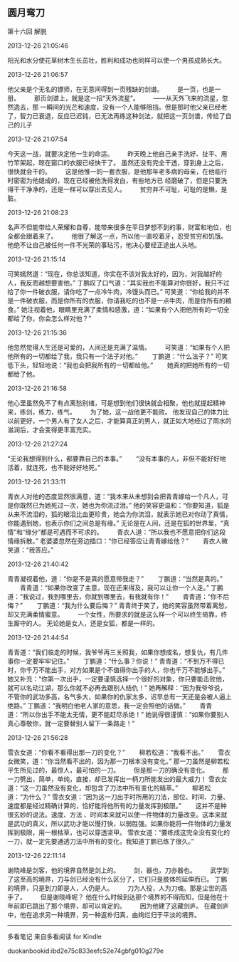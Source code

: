 ## 圆月弯刀

  

  第十六回 解脱

  

2013-12-26 21:05:46

阳光和水分使花草树木生长茁壮，胜利和成功也同样可以使一个男孩成熟长大。

  

2013-12-26 21:06:57

他父亲是个无名的镖师，在无意间得到一页残缺的剑谱。 　　是一页，也是一册。 　　那页剑谱上，就是这一招“天外流星”。 　　——从天外飞来的流星，忽然逸去，那
一瞬间的光芒和速度，没有一个人能够阻挡。但是那时他父亲已经老了，智力已衰退，反应已迟钝，已无法再练这种剑法，就把这一页剑谱，传给了自己的儿子

  

2013-12-26 21:07:54

今天这一战，就要决定他一生的命运。 　　昨天晚上他自己亲手洗好、扯平、用竹竿架起，晾在窗口的衣服已经快干了。
虽然还没有完全干透，穿到身上之后，很快就会干的。 　　这是他惟一的一套衣服，是他那年老多病的母亲，在他临行时密密为他缝成的，现在已经被他洗得发白，有些地方已
经磨破了，但是只要洗得干干净净的，还是一样可以穿出去见人。 　　贫穷并不可耻，可耻的是懒，是脏。

  

2013-12-26 21:08:23

名声不但能带给人荣耀和自尊，能带来很多在平日梦想不到的事，财富和地位，也全都会跟着来了。 　　他很了解这一点，所以他一直咬着牙，忍受贫穷和饥饿。
他绝不让自己被任何一件不光荣的事玷污，他决心要经正途出人头地。

  

2013-12-26 21:15:14

可笑嫣然道：“现在，你总该知道，你实在不该对我太好的，因为，对我越好的人，我反而越想要害他。”
丁鹏叹了口气道：“其实我也不能算对你很好，我只不过给了你一件破衣服，请你吃了一点冷牛肉，冷馒头而已。”
可笑道：“你给我的并不是一件破衣服，而是你所有的衣服，你请我吃的也不是一点牛肉，而是你所有的粮食。”
她注视着他，眼睛里充满了柔情和感激，道：“如果有个人把他所有的一切全都给了你，你会怎么样对他？”

  

2013-12-26 21:15:36

他忽然觉得人生还是可爱的，人间还是充满了温情。 　　可笑道：“如果有个人把他所有的一切都给了我，我只有一个法子对他。” 　　丁鹏道：“什么法子？”
可笑低下头，轻轻地说：“我也会把我所有的一切都给他。” 　　她真的把她所有的一切都给了他。

  

2013-12-26 21:16:58

他心里虽然免不了有点离愁别绪，可是想到他们很快就会相聚，他也就提起精神来，练剑，练力，练气。 　　为了她，这一战他更不能败。
他发现自己的体力比以前更好，一个男人有了女人之后，才能算真正的男人，就正如大地经过了雨水的滋润后，才会变得更丰富充实。

  

2013-12-26 21:27:24

“无论我想得到什么，都要靠自己的本事。” 　　“没有本事的人，非但不能好好地活着，就连死，也不能好好地死。”

  

2013-12-26 21:33:11

青衣人对他的态度显然很满意，道：“我本来从未想到会把青青嫁给一个凡人，可是你既然已为她死过一次，她也为你流过泪。”
他的笑容更温和：“你要知道，狐是从来不流泪的，狐的眼泪比血更珍贵，她会为你流泪，就表示她已对你动了真情，你能遇到她，也表示你们之间总是有缘。”
无论是在人间，还是在狐的世界里，“真情”和“缘分”都是可遇而不可求的。 　　青衣人道：“所以我也不愿意把你们这段情缘拆散。”
老婆婆忽然在旁边插口：“你已经答应让青青嫁给他？” 　　青衣人微笑道：“我答应。”

  

2013-12-26 21:40:42

青青凝视着他，道：“你是不是真的愿意带我走？” 　　丁鹏道：“当然是真的。” 　　青青道：“如果你改变了主意，现在还来得及，我可以让你一个人走。”
丁鹏道：“我说过，我到哪里去，你就到哪里去，有我就有你！” 　　青青道：“你不后悔？” 　　丁鹏道：“我为什么要后悔？”
青青终于笑了，她的笑容虽然带着离愁，却又充满柔情蜜意。 　　一个女性，所要求的就是这么样一个可以终生倚靠，终生厮守的人。
无论她是女人，还是女狐，都是一样的。

  

2013-12-26 21:44:54

青青道：“我们临走的时候，我爷爷再三关照我，如果你想成名，想复仇，有几件事你一定要牢牢记住。” 　　丁鹏道：“什么事？你说！”
青青道：“不到万不得已时，你千万不能出手，对方如果是个不值得你出手的人，你也千万不能够出手。”
她又补充：“你第一次出手，一定要谨慎选择一个很好的对象，你只要能击败他，就可以名动江湖，那么你就不必再去跟别人结仇！”
她再解释：“因为我爷爷说，不管你的武功多高，名气多大，如果你的仇家太多，迟早总有一天还是会被人逼上绝路。”
丁鹏道：“我明白他老人家的意思，我一定会照他的话做。” 　　青青道：“所以你出手不能太无情，更不能赶尽杀绝！”
她说得很谨慎：“如果你要别人真心尊敬你，就一定要替别人留下一条路走！”

  

2013-12-26 21:56:28

雪衣女道：“你看不看得出那一刀的变化？” 　　柳若松道：“我看不出。” 　　雪衣女微笑，道：“你当然看不出的，因为那一刀根本没有变化。”
那一刀虽然是柳若松平生所见过的，最惊人，最可怕的一刀。 　　但是那一刀的确没有变化。 　　那一刀劈出，简单，单纯，直接，却已发挥出一柄刀所能发出的最大威力！
雪衣女道：“这一刀虽然没有变化，却包含了刀法中所有变化的精萃。” 　　柳若松道：“为什么？”
雪衣女道：“因为这一刀出手时所用的刀法，部位、时间、力量、速度都是经过精确计算的，恰好能将他所有的力量发挥到极限。” 　　这并不是种很玄妙的说法。速度、方法
、时间本来就可以使一件物体的力量改变。这本来就是武功的真义，所以武功才能以慢打快，以弱胜强。如果你能将一件物体的力量发挥到极限，用一根枯草，也可以穿透坚甲。
雪衣女道：“要练成这完全没有变化的一刀，就一定先要通透刀法中所有的变化，我知道丁鹏已练了很久。”

  

2013-12-26 22:11:14

谢晓峰是剑客，他的境界自然是剑上的。 　　剑，器也，刀亦器也。 　　武学到了这至高的境界，刀与剑已经没有什么区分了，它们只是肢体的延伸而已。
丁鹏的境界，只是到刀即是人，人仍是人。 　　刀为人役，人为刀魂。那是尘世的高手了。 　　但是谢晓峰呢？
他在什么时候到达那个境界的不得而知，但是他在十年前即已跳出了那个境界，却可以肯定的。 　　因为他建了这藏剑庐。
在藏剑庐中，他在追求另一种境界，另一种返朴归真，由绚烂归于平淡的境界。

* * *

多看笔记 来自多看阅读 for Kindle

duokanbookid:ibd2e75c833eefc52e74gbfg010g279e


